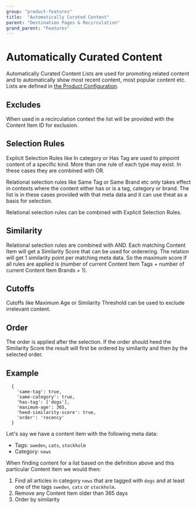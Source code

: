 ```yaml
---
group: "product-features"
title:  "Automatically Curated Content"
parent: "Destination Pages & Recirculation"
grand_parent: "Features"
---
```


# Automatically Curated Content

Automatically Curated Content Lists are used for promoting related content and to automatically show most recent content, most popular content etc. Lists are defined in [the Product Configuration](../configuration/curated-content-list#automated-content-list).

## Excludes

When used in a recirculation context the list will be provided with the Content Item ID for exclusion.

## Selection Rules

Explicit Selection Rules like In category or Has Tag are used to pinpoint content of a specific kind. 
More than one rule of each type may exist. In these cases they are combined with OR. 

Relational selection rules like Same Tag or Same Brand etc only takes effect in contexts where the content either has or is a tag, category or brand. The list is in these cases provided with that meta data and it can use theat as a basis for selection. 

Relational selection rules can be combined with Explicit Selection Rules.

## Similarity 

Relational selection rules are combined with AND. Each matching Content Item will get a Similarity Score that can be used for orderering. The relation will get 1 similarity point per matching meta data. So the maximum score if all rules are applied is (number of current Content Item Tags + number of current Content Item Brands + 1). 

## Cutoffs

Cutoffs like Maximum Age or Similarity Threshold can be used to exclude irrelevant content. 

## Order

The order is applied after the selection. If the order should heed the Similarity Score the result will first be ordered by similarity and then by the selected order.

## Example

```
  {
    'same-tag': true,
    'same-category': true,
    'has-tag': ['dogs'],
    'maximum-age': 365,
    'heed-similarity-score': true,
    'order': 'recency'
  }

```

Let's say we have a content item with the following meta data:
* Tags: `sweden`, `cats`, `stockholm`
* Category: `news`

When finding content for a list based on the definition above and this particular Content Item we would then:

1. Find all articles in category `news` that are tagged with `dogs` and at least one of the tags `sweden`, 
`cats` or `stockholm`.
2. Remove any Content Item older than 365 days
3. Order by similarity

